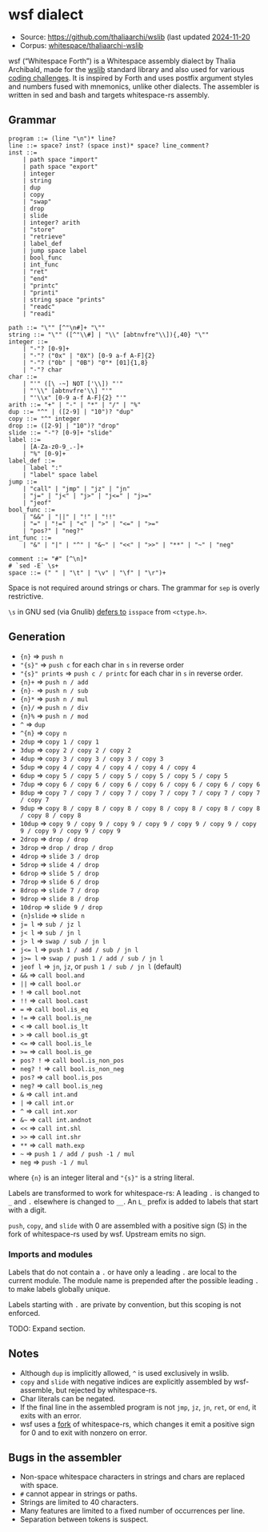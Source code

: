# wsf dialect

- Source: <https://github.com/thaliaarchi/wslib>
  (last updated [2024-11-20](https://github.com/thaliaarchi/wslib/commit/8e1c1050c824a6797e4a398d4be436e1c63262cb)
- Corpus: [whitespace/thaliaarchi-wslib](https://github.com/wspace/corpus/tree/main/whitespace/thaliaarchi-wslib)

wsf (“Whitespace Forth”) is a Whitespace assembly dialect by Thalia Archibald,
made for the [wslib](https://github.com/thaliaarchi/wslib) standard library and
also used for various [coding challenges](https://github.com/thaliaarchi/ws-challenges).
It is inspired by Forth and uses postfix argument styles and numbers fused with
mnemonics, unlike other dialects. The assembler is written in sed and bash and
targets whitespace-rs assembly.

## Grammar

```bnf
program ::= (line "\n")* line?
line ::= space? inst? (space inst)* space? line_comment?
inst ::=
    | path space "import"
    | path space "export"
    | integer
    | string
    | dup
    | copy
    | "swap"
    | drop
    | slide
    | integer? arith
    | "store"
    | "retrieve"
    | label_def
    | jump space label
    | bool_func
    | int_func
    | "ret"
    | "end"
    | "printc"
    | "printi"
    | string space "prints"
    | "readc"
    | "readi"

path ::= "\"" [^"\n#]+ "\""
string ::= "\"" ([^"\\#] | "\\" [abtnvfre"\\]){,40} "\""
integer ::=
    | "-"? [0-9]+
    | "-"? ("0x" | "0X") [0-9 a-f A-F]{2}
    | "-"? ("0b" | "0B") "0"* [01]{1,8}
    | "-"? char
char ::=
    | "'" ([\ -~] NOT ['\\]) "'"
    | "'\\" [abtnvfre'\\] "'"
    | "'\\x" [0-9 a-f A-F]{2} "'"
arith ::= "+" | "-" | "*" | "/" | "%"
dup ::= "^" | ([2-9] | "10")? "dup"
copy ::= "^" integer
drop ::= ([2-9] | "10")? "drop"
slide ::= "-"? [0-9]+ "slide"
label ::=
    | [A-Za-z0-9_.-]+
    | "%" [0-9]+
label_def ::=
    | label ":"
    | "label" space label
jump ::=
    | "call" | "jmp" | "jz" | "jn"
    | "j=" | "j<" | "j>" | "j<=" | "j>="
    | "jeof"
bool_func ::=
    | "&&" | "||" | "!" | "!!"
    | "=" | "!=" | "<" | ">" | "<=" | ">="
    | "pos?" | "neg?"
int_func ::=
    | "&" | "|" | "^" | "&~" | "<<" | ">>" | "**" | "~" | "neg"

comment ::= "#" [^\n]*
# `sed -E` \s+
space ::= (" " | "\t" | "\v" | "\f" | "\r")+
```

Space is not required around strings or chars. The grammar for `sep` is overly
restrictive.

`\s` in GNU sed (via Gnulib) [defers to](https://git.savannah.gnu.org/cgit/gnulib.git/tree/lib/regcomp.c?id=38b5fabdfcf0ddd516fdd9105ccb1b2ac38cb62c#n3515)
`isspace` from `<ctype.h>`.

## Generation

- `{n}` => `push n`
- `"{s}"` => `push c` for each char in `s` in reverse order
- `"{s}" prints` => `push c / printc` for each char in `s` in reverse order.
- `{n}+` => `push n / add`
- `{n}-` => `push n / sub`
- `{n}*` => `push n / mul`
- `{n}/` => `push n / div`
- `{n}%` => `push n / mod`
- `^` => `dup`
- `^{n}` => `copy n`
- `2dup` => `copy 1 / copy 1`
- `3dup` => `copy 2 / copy 2 / copy 2`
- `4dup` => `copy 3 / copy 3 / copy 3 / copy 3`
- `5dup` => `copy 4 / copy 4 / copy 4 / copy 4 / copy 4`
- `6dup` => `copy 5 / copy 5 / copy 5 / copy 5 / copy 5 / copy 5`
- `7dup` => `copy 6 / copy 6 / copy 6 / copy 6 / copy 6 / copy 6 / copy 6`
- `8dup` => `copy 7 / copy 7 / copy 7 / copy 7 / copy 7 / copy 7 / copy 7 / copy 7`
- `9dup` => `copy 8 / copy 8 / copy 8 / copy 8 / copy 8 / copy 8 / copy 8 / copy 8 / copy 8`
- `10dup` => `copy 9 / copy 9 / copy 9 / copy 9 / copy 9 / copy 9 / copy 9 / copy 9 / copy 9 / copy 9`
- `2drop` => `drop / drop`
- `3drop` => `drop / drop / drop`
- `4drop` => `slide 3 / drop`
- `5drop` => `slide 4 / drop`
- `6drop` => `slide 5 / drop`
- `7drop` => `slide 6 / drop`
- `8drop` => `slide 7 / drop`
- `9drop` => `slide 8 / drop`
- `10drop` => `slide 9 / drop`
- `{n}slide` => `slide n`
- `j= l` => `sub / jz l`
- `j< l` => `sub / jn l`
- `j> l` => `swap / sub / jn l`
- `j<= l` => `push 1 / add / sub / jn l`
- `j>= l` => `swap / push 1 / add / sub / jn l`
- `jeof l` => `jn`, `jz`, or `push 1 / sub / jn l` (default)
- `&&` => `call bool.and`
- `||` => `call bool.or`
- `!` => `call bool.not`
- `!!` => `call bool.cast`
- `=` => `call bool.is_eq`
- `!=` => `call bool.is_ne`
- `<` => `call bool.is_lt`
- `>` => `call bool.is_gt`
- `<=` => `call bool.is_le`
- `>=` => `call bool.is_ge`
- `pos? !` => `call bool.is_non_pos`
- `neg? !` => `call bool.is_non_neg`
- `pos?` => `call bool.is_pos`
- `neg?` => `call bool.is_neg`
- `&` => `call int.and`
- `|` => `call int.or`
- `^` => `call int.xor`
- `&~` => `call int.andnot`
- `<<` => `call int.shl`
- `>>` => `call int.shr`
- `**` => `call math.exp`
- `~` => `push 1 / add / push -1 / mul`
- `neg` => `push -1 / mul`

where `{n}` is an integer literal and `"{s}"` is a string literal.

Labels are transformed to work for whitespace-rs: A leading `.` is changed to
`_` and `.` elsewhere is changed to `__`. An `L_` prefix is added to labels that
start with a digit.

`push`, `copy`, and `slide` with 0 are assembled with a positive sign (S) in the
fork of whitespace-rs used by wsf. Upstream emits no sign.

### Imports and modules

Labels that do not contain a `.` or have only a leading `.` are local to the
current module. The module name is prepended after the possible leading `.` to
make labels globally unique.

Labels starting with `.` are private by convention, but this scoping is not
enforced.

TODO: Expand section.

## Notes

- Although `dup` is implicitly allowed, `^` is used exclusively in wslib.
- `copy` and `slide` with negative indices are explicitly assembled by
  wsf-assemble, but rejected by whitespace-rs.
- Char literals can be negated.
- If the final line in the assembled program is not `jmp`, `jz`, `jn`, `ret`, or
  `end`, it exits with an error.
- wsf uses a [fork](https://github.com/wspace/censoredusername-whitespacers) of
  whitespace-rs, which changes it emit a positive sign for 0 and to exit with
  nonzero on error.

## Bugs in the assembler

- Non-space whitespace characters in strings and chars are replaced with space.
- `#` cannot appear in strings or paths.
- Strings are limited to 40 characters.
- Many features are limited to a fixed number of occurrences per line.
- Separation between tokens is suspect.
